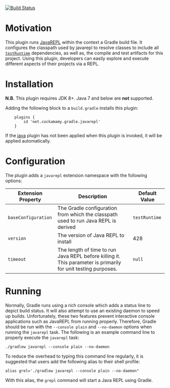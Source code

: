 [![Build Status](https://travis-ci.org/jburwell/gradle-javarepl-plugin.svg?branch=master)](https://travis-ci.org/jburwell/gradle-javarepl-plugin)

# Motivation

This plugin runs [JavaREPL](http://www.javarepl.com) within the context a Gradle build file.  It configures the classpath used by javarepl to resolve classes to include all [`testRuntime`](https://docs.gradle.org/current/userguide/java_plugin.html#sec:java_plugin_and_dependency_management) dependencies, as well as, the compile and test artifacts for this project.  Using this plugin, developers can easily explore and execute different aspects of their projects via a REPL.

# Installation 

**N.B.** This plugin requires JDK 8+.  Java 7 and below are **not** supported.

Adding the following block to a `build.gradle` installs this plugin:

```
    plugins {
        id 'net.cockamamy.gradle.javarepl'
    }
```

If the [java](https://docs.gradle.org/current/userguide/java_plugin.html) plugin has not been applied when this plugin is invoked, it will be applied automatically.

# Configuration

The plugin adds a ``javarepl`` extension namespace with the following options:

|Extension Property|Description|Default Value|
|------------------|-----------|-------------|
|``baseConfiguration``|The Gradle configuration from which the classpath used to run Java REPL is derived|``testRuntime``|
|``version``|The version of Java REPL to install|428|
|``timeout``|The length of time to run Java REPL before killing it.  This parameter is primarily for unit testing purposes.|``null``|

# Running

Normally, Gradle runs using a rich console which adds a status line to depict build status.  It will also attempt to use an existing daemon to speed up builds.  Unfortunately, these two features prevent interactive console applications such as JavaREPL from running properly.  Therefore, Gradle should be run with the ``--console plain`` and ``--no-daemon`` options when running the ``javarepl`` task.  The following is an example command line to properly execute the ``javarepl`` task:

```
./gradlew javarepl --console plain --no-daemon
```

To reduce the overhead to typing this command line regularly, it is suggested that users add the following alias to their shell profile:

```
alias grel='./gradlew javarepl --console plain --no-daemon"
```

With this alias, the ``grepl`` command will start a Java REPL using Gradle.
